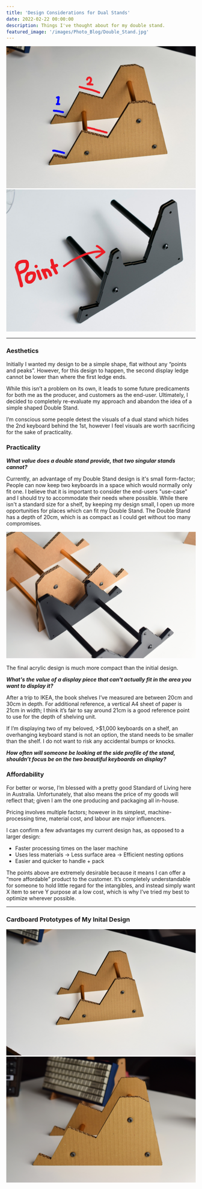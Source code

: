 ```yaml
---
title: 'Design Considerations for Dual Stands'
date: 2022-02-22 00:00:00
description: Things I've thought about for my double stand.
featured_image: '/images/Photo_Blog/Double_Stand.jpg'
---
```


<div class="gallery" data-columns="2">
	<img src="/images/Photo_Blog/Ledge.jpg">
	<img src="/images/Photo_Blog/Point.jpg">
</div>

---

### Aesthetics
Initially I wanted my design to be a simple shape, flat without any “points and peaks”. However, for this design to happen, the second display ledge cannot be lower than where the first ledge ends. 

While this isn’t a problem on its own, it leads to some future predicaments for both me as the producer, and customers as the end-user. Ultimately, I decided to completely re-evaluate my approach and abandon the idea of a simple shaped Double Stand. 

I’m conscious some people detest the visuals of a dual stand which hides the 2nd keyboard behind the 1st, however I feel visuals are worth sacrificing for the sake of practicality. 

### Practicality
**_What value does a double stand provide, that two singular stands cannot?_**

Currently, an advantage of my Double Stand design is it's small form-factor; People can now keep two keyboards in a space which would normally only fit one. I believe that it is important to consider the end-users "use-case" and I should try to accommodate their needs where possible. While there isn't a standard size for a shelf, by keeping my design small, I open up more opportunities for places which can fit my Double Stand. The Double Stand has a depth of 20cm, which is as compact as I could get without too many compromises. 

<div class="gallery2" data-columns="1">
<img src="/images/Photo_Blog/Double_Stand_C.jpg">
<p>The final acrylic design is much more compact than the initial design.</p>
</div>

**_What's the value of a display piece that can't actually fit in the area you want to display it?_**

After a trip to IKEA, the book shelves I’ve measured are between 20cm and 30cm in depth. For additional reference, a vertical A4 sheet of paper is 21cm in width; I think it’s fair to say around 21cm is a good reference point to use for the depth of shelving unit. 

If I’m displaying two of my beloved, >$1,000 keyboards on a shelf, an overhanging keyboard stand is not an option, the stand needs to be smaller than the shelf. I do not want to risk any accidental bumps or knocks.

**_How often will someone be looking at the side profile of the stand, shouldn’t focus be on the two beautiful keyboards on display?_**


### Affordability

For better or worse, I’m blessed with a pretty good Standard of Living here in Australia. Unfortunately, that also means the price of my goods will reflect that; given I am the one producing and packaging all in-house. 

Pricing involves multiple factors; however in its simplest, machine-processing time, material cost, and labour are major influencers. 

I can confirm a few advantages my current design has, as opposed to a larger design:

* Faster processing times on the laser machine 
* Uses less materials -> Less surface area -> Efficient nesting options
* Easier and quicker to handle + pack

The points above are extremely desirable because it means I can offer a “more affordable” product to the customer.
It’s completely understandable for someone to hold little regard for the intangibles, and instead simply want X item to serve Y purpose at a low cost, which is why I’ve tried my best to optimize wherever possible.
					
---
### Cardboard Prototypes of My Inital Design ###

<div class="gallery" data-columns="2">
	<img src="/images/Photo_Blog/Double_Stand_A.jpg">
	<img src="/images/Photo_Blog/Double_Stand_D.jpg">
</div>
